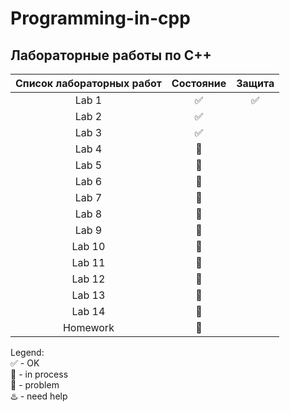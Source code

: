 # Programming-in-cpp
## Лабораторные работы по С++
| Список лабораторных работ | Состояние | Защита |
| :------------: | :-----: | :--------: |
| Lab 1 |   :white_check_mark: |   :white_check_mark: |
| Lab 2 | :white_check_mark: |  |
| Lab 3 |  :white_check_mark:  |    |
| Lab 4 |  :arrows_counterclockwise:  |    |
| Lab 5 |  :arrows_counterclockwise:  |    |
| Lab 6 |  :arrows_counterclockwise:  |    |
| Lab 7 |  :arrows_counterclockwise:  |    |
| Lab 8 |  :arrows_counterclockwise:  |    |
| Lab 9 |  :arrows_counterclockwise:  |    |
| Lab 10 |  :arrows_counterclockwise:  |    |
| Lab 11 |  :arrows_counterclockwise:  |    |
| Lab 12 |  :arrows_counterclockwise:  |    |
| Lab 13 |  :arrows_counterclockwise: |    |
| Lab 14 |  :arrows_counterclockwise:  |    |	
|Homework | :arrows_counterclockwise: |   |

Legend:  
      :white_check_mark: - OK  
      :arrows_counterclockwise: - in process  
      :space_invader: - problem  
      :hotsprings: - need help  

